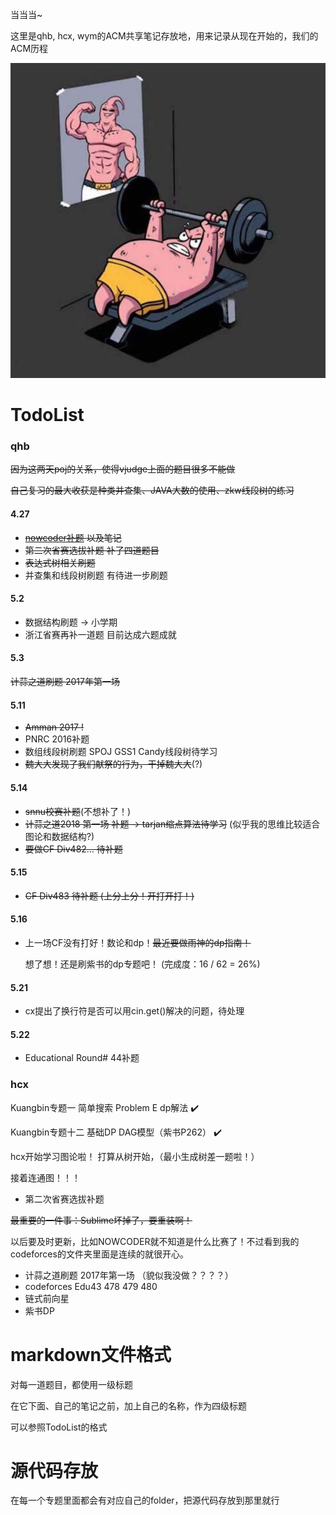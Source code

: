 当当当~

这里是qhb, hcx, wym的ACM共享笔记存放地，用来记录从现在开始的，我们的ACM历程

![Figure1](https://github.com/qhb1001/For-that-dream/blob/master/Figure1.jpg)

# TodoList

### qhb

~~因为这两天poj的关系，使得vjudge上面的题目很多不能做~~

~~自己复习的最大收获是种类并查集、JAVA大数的使用、zkw线段树的练习~~

#### 4.27

* ~~[nowcoder补题](https://www.nowcoder.com/acm/contest/84#question) 以及笔记~~
* ~~第二次省赛选拔补题    补了四道题目~~
* ~~表达式树相关刷题~~
* 并查集和线段树刷题    有待进一步刷题

#### 5.2

* 数据结构刷题 ->  小学期
* 浙江省赛再补一道题   目前达成六题成就

#### 5.3

~~计蒜之道刷题   2017年第一场~~

#### 5.11

* ~~Amman 2017 !~~
* PNRC 2016补题
* 数组线段树刷题    SPOJ GSS1 Candy线段树待学习
* ~~魏大大发现了我们献祭的行为，干掉魏大大~~(?)

#### 5.14

* ~~snnu校赛补题~~(不想补了！)
* ~~计蒜之道2018 第一场 补题  -> tarjan缩点算法待学习~~  (似乎我的思维比较适合图论和数据结构?)
* ~~要做CF Div482… 待补题~~

#### 5.15

* ~~CF Div483   待补题 (上分上分！开打开打！)~~

#### 5.16

* 上一场CF没有打好！数论和dp！~~最近要做雨神的dp指南！~~

  想了想！还是刷紫书的dp专题吧！ (完成度：16 / 62 = 26%)

#### 5.21

* cx提出了换行符是否可以用cin.get()解决的问题，待处理

#### 5.22

* Educational Round# 44补题

### hcx

Kuangbin专题一 简单搜索 Problem E dp解法   :heavy_check_mark:

Kuangbin专题十二 基础DP DAG模型（紫书P262） :heavy_check_mark:

hcx开始学习图论啦！
打算从树开始，（最小生成树差一题啦！）

接着连通图！！！

* 第二次省赛选拔补题

~~最重要的一件事：Sublime坏掉了，要重装啊！~~

以后要及时更新，比如NOWCODER就不知道是什么比赛了！不过看到我的codeforces的文件夹里面是连续的就很开心。

* 计蒜之道刷题   2017年第一场 （貌似我没做？？？？）
* codeforces Edu43 478 479 480
* 链式前向星
* 紫书DP

# markdown文件格式

对每一道题目，都使用一级标题

在它下面、自己的笔记之前，加上自己的名称，作为四级标题

可以参照TodoList的格式

# 源代码存放

在每一个专题里面都会有对应自己的folder，把源代码存放到那里就行

